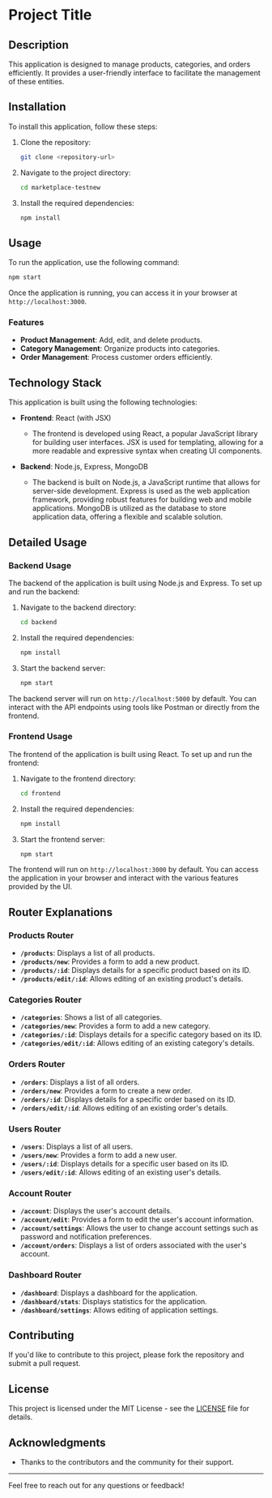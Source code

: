 # Project Title

## Description
This application is designed to manage products, categories, and orders efficiently. It provides a user-friendly interface to facilitate the management of these entities.

## Installation
To install this application, follow these steps:
1. Clone the repository:
   ```bash
   git clone <repository-url>
   ```
2. Navigate to the project directory:
   ```bash
   cd marketplace-testnew
   ```
3. Install the required dependencies:
   ```bash
   npm install
   ```

## Usage
To run the application, use the following command:
```bash
npm start
```

Once the application is running, you can access it in your browser at `http://localhost:3000`.

### Features
- **Product Management**: Add, edit, and delete products.
- **Category Management**: Organize products into categories.
- **Order Management**: Process customer orders efficiently.

## Technology Stack

This application is built using the following technologies:

- **Frontend**: React (with JSX)
  - The frontend is developed using React, a popular JavaScript library for building user interfaces. JSX is used for templating, allowing for a more readable and expressive syntax when creating UI components.

- **Backend**: Node.js, Express, MongoDB
  - The backend is built on Node.js, a JavaScript runtime that allows for server-side development. Express is used as the web application framework, providing robust features for building web and mobile applications. MongoDB is utilized as the database to store application data, offering a flexible and scalable solution.

## Detailed Usage

### Backend Usage

The backend of the application is built using Node.js and Express. To set up and run the backend:

1. Navigate to the backend directory:
   ```bash
   cd backend
   ```
2. Install the required dependencies:
   ```bash
   npm install
   ```
3. Start the backend server:
   ```bash
   npm start
   ```

The backend server will run on `http://localhost:5000` by default. You can interact with the API endpoints using tools like Postman or directly from the frontend.

### Frontend Usage

The frontend of the application is built using React. To set up and run the frontend:

1. Navigate to the frontend directory:
   ```bash
   cd frontend
   ```
2. Install the required dependencies:
   ```bash
   npm install
   ```
3. Start the frontend server:
   ```bash
   npm start
   ```

The frontend will run on `http://localhost:3000` by default. You can access the application in your browser and interact with the various features provided by the UI.

## Router Explanations

### Products Router
- **`/products`**: Displays a list of all products.
- **`/products/new`**: Provides a form to add a new product.
- **`/products/:id`**: Displays details for a specific product based on its ID.
- **`/products/edit/:id`**: Allows editing of an existing product's details.

### Categories Router
- **`/categories`**: Shows a list of all categories.
- **`/categories/new`**: Provides a form to add a new category.
- **`/categories/:id`**: Displays details for a specific category based on its ID.
- **`/categories/edit/:id`**: Allows editing of an existing category's details.

### Orders Router
- **`/orders`**: Displays a list of all orders.
- **`/orders/new`**: Provides a form to create a new order.
- **`/orders/:id`**: Displays details for a specific order based on its ID.
- **`/orders/edit/:id`**: Allows editing of an existing order's details.

### Users Router
- **`/users`**: Displays a list of all users.
- **`/users/new`**: Provides a form to add a new user.
- **`/users/:id`**: Displays details for a specific user based on its ID.
- **`/users/edit/:id`**: Allows editing of an existing user's details.

### Account Router
- **`/account`**: Displays the user's account details.
- **`/account/edit`**: Provides a form to edit the user's account information.
- **`/account/settings`**: Allows the user to change account settings such as password and notification preferences.
- **`/account/orders`**: Displays a list of orders associated with the user's account.

### Dashboard Router
- **`/dashboard`**: Displays a dashboard for the application.
- **`/dashboard/stats`**: Displays statistics for the application.
- **`/dashboard/settings`**: Allows editing of application settings.

## Contributing
If you'd like to contribute to this project, please fork the repository and submit a pull request.

## License
This project is licensed under the MIT License - see the [LICENSE](LICENSE) file for details.

## Acknowledgments
- Thanks to the contributors and the community for their support.

---

Feel free to reach out for any questions or feedback!

